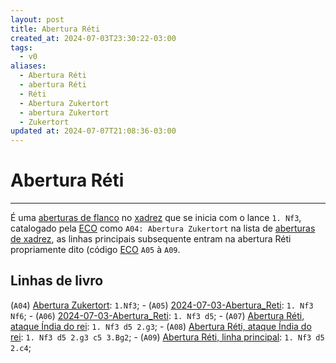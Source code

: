 ```yaml
---
layout: post
title: Abertura Réti
created_at: 2024-07-03T23:30:22-03:00
tags:
  - v0
aliases:
  - Abertura Réti
  - abertura Réti
  - Réti
  - Abertura Zukertort
  - abertura Zukertort
  - Zukertort
updated at: 2024-07-07T21:08:36-03:00
---
```

# Abertura Réti
----
É uma [aberturas de flanco](_draft/2024/07/2024-07-06-Aberturas_de_flanco.md) no [xadrez](api/2024/07/2024-07-06-Xadrez.md) que se inicia com o lance `1. Nf3`, catalogado pela  [ECO](api/2024/07/2024-07-07-Encyclopaedia_of_Chess_Openings.md) como `A04: Abertura Zukertort`  na lista de [aberturas de xadrez](_draft/2024/07/2024-07-06-Aberturas_de_xadrez.md), as linhas principais subsequente entram na abertura Réti propriamente dito (código [ECO](api/2024/07/2024-07-07-Encyclopaedia_of_Chess_Openings.md) `A05` à `A09`.

## Linhas de livro

 (`A04`) [Abertura Zukertort](_insight/2024/07/2024-07-03-Abertura_Reti.md): `1.Nf3`;
	-  (`A05`) [2024-07-03-Abertura_Reti](_insight/2024/07/2024-07-03-Abertura_Reti.md): `1. Nf3 Nf6`;
	-  (`A06`) [2024-07-03-Abertura_Reti](_insight/2024/07/2024-07-03-Abertura_Reti.md): `1. Nf3 d5`;
		-  (`A07`) [Abertura Réti, ataque Índia do rei](_insight/2024/07/2024-07-03-Abertura_Reti.md): `1. Nf3 d5 2.g3`;
			-  (`A08`) [Abertura Réti, ataque Índia do rei](_insight/2024/07/2024-07-03-Abertura_Reti.md): `1. Nf3 d5 2.g3 c5 3.Bg2`;
			-  (`A09`) [Abertura Réti, linha principal](_insight/2024/07/2024-07-03-Abertura_Reti.md): `1. Nf3 d5 2.c4`;